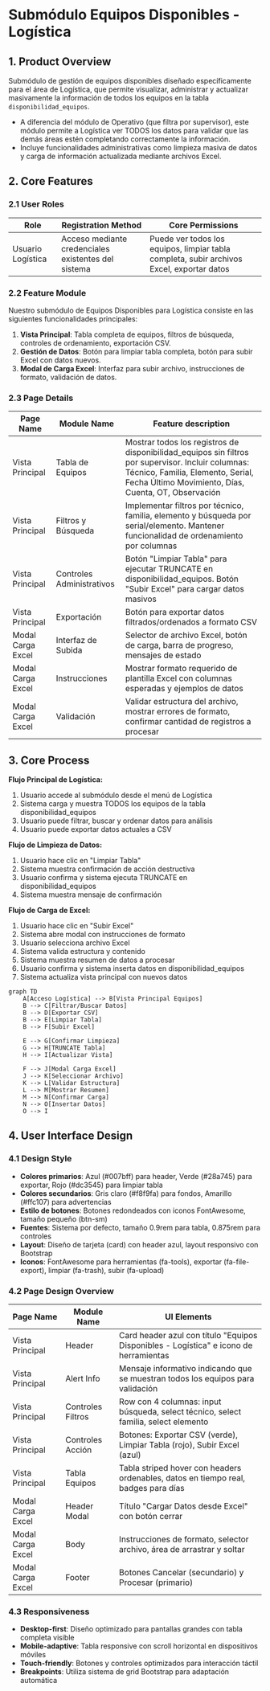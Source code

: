 # Submódulo Equipos Disponibles - Logística

## 1. Product Overview

Submódulo de gestión de equipos disponibles diseñado específicamente para el área de Logística, que permite visualizar, administrar y actualizar masivamente la información de todos los equipos en la tabla `disponibilidad_equipos`.

- A diferencia del módulo de Operativo (que filtra por supervisor), este módulo permite a Logística ver TODOS los datos para validar que las demás áreas estén completando correctamente la información.
- Incluye funcionalidades administrativas como limpieza masiva de datos y carga de información actualizada mediante archivos Excel.

## 2. Core Features

### 2.1 User Roles

| Role | Registration Method | Core Permissions |
|------|---------------------|------------------|
| Usuario Logística | Acceso mediante credenciales existentes del sistema | Puede ver todos los equipos, limpiar tabla completa, subir archivos Excel, exportar datos |

### 2.2 Feature Module

Nuestro submódulo de Equipos Disponibles para Logística consiste en las siguientes funcionalidades principales:

1. **Vista Principal**: Tabla completa de equipos, filtros de búsqueda, controles de ordenamiento, exportación CSV.
2. **Gestión de Datos**: Botón para limpiar tabla completa, botón para subir Excel con datos nuevos.
3. **Modal de Carga Excel**: Interfaz para subir archivo, instrucciones de formato, validación de datos.

### 2.3 Page Details

| Page Name | Module Name | Feature description |
|-----------|-------------|---------------------|
| Vista Principal | Tabla de Equipos | Mostrar todos los registros de disponibilidad_equipos sin filtros por supervisor. Incluir columnas: Técnico, Familia, Elemento, Serial, Fecha Último Movimiento, Días, Cuenta, OT, Observación |
| Vista Principal | Filtros y Búsqueda | Implementar filtros por técnico, familia, elemento y búsqueda por serial/elemento. Mantener funcionalidad de ordenamiento por columnas |
| Vista Principal | Controles Administrativos | Botón "Limpiar Tabla" para ejecutar TRUNCATE en disponibilidad_equipos. Botón "Subir Excel" para cargar datos masivos |
| Vista Principal | Exportación | Botón para exportar datos filtrados/ordenados a formato CSV |
| Modal Carga Excel | Interfaz de Subida | Selector de archivo Excel, botón de carga, barra de progreso, mensajes de estado |
| Modal Carga Excel | Instrucciones | Mostrar formato requerido de plantilla Excel con columnas esperadas y ejemplos de datos |
| Modal Carga Excel | Validación | Validar estructura del archivo, mostrar errores de formato, confirmar cantidad de registros a procesar |

## 3. Core Process

**Flujo Principal de Logística:**
1. Usuario accede al submódulo desde el menú de Logística
2. Sistema carga y muestra TODOS los equipos de la tabla disponibilidad_equipos
3. Usuario puede filtrar, buscar y ordenar datos para análisis
4. Usuario puede exportar datos actuales a CSV

**Flujo de Limpieza de Datos:**
1. Usuario hace clic en "Limpiar Tabla"
2. Sistema muestra confirmación de acción destructiva
3. Usuario confirma y sistema ejecuta TRUNCATE en disponibilidad_equipos
4. Sistema muestra mensaje de confirmación

**Flujo de Carga de Excel:**
1. Usuario hace clic en "Subir Excel"
2. Sistema abre modal con instrucciones de formato
3. Usuario selecciona archivo Excel
4. Sistema valida estructura y contenido
5. Sistema muestra resumen de datos a procesar
6. Usuario confirma y sistema inserta datos en disponibilidad_equipos
7. Sistema actualiza vista principal con nuevos datos

```mermaid
graph TD
    A[Acceso Logística] --> B[Vista Principal Equipos]
    B --> C[Filtrar/Buscar Datos]
    B --> D[Exportar CSV]
    B --> E[Limpiar Tabla]
    B --> F[Subir Excel]
    
    E --> G[Confirmar Limpieza]
    G --> H[TRUNCATE Tabla]
    H --> I[Actualizar Vista]
    
    F --> J[Modal Carga Excel]
    J --> K[Seleccionar Archivo]
    K --> L[Validar Estructura]
    L --> M[Mostrar Resumen]
    M --> N[Confirmar Carga]
    N --> O[Insertar Datos]
    O --> I
```

## 4. User Interface Design

### 4.1 Design Style

- **Colores primarios**: Azul (#007bff) para header, Verde (#28a745) para exportar, Rojo (#dc3545) para limpiar tabla
- **Colores secundarios**: Gris claro (#f8f9fa) para fondos, Amarillo (#ffc107) para advertencias
- **Estilo de botones**: Botones redondeados con iconos FontAwesome, tamaño pequeño (btn-sm)
- **Fuentes**: Sistema por defecto, tamaño 0.9rem para tabla, 0.875rem para controles
- **Layout**: Diseño de tarjeta (card) con header azul, layout responsivo con Bootstrap
- **Iconos**: FontAwesome para herramientas (fa-tools), exportar (fa-file-export), limpiar (fa-trash), subir (fa-upload)

### 4.2 Page Design Overview

| Page Name | Module Name | UI Elements |
|-----------|-------------|-------------|
| Vista Principal | Header | Card header azul con título "Equipos Disponibles - Logística" e icono de herramientas |
| Vista Principal | Alert Info | Mensaje informativo indicando que se muestran todos los equipos para validación |
| Vista Principal | Controles Filtros | Row con 4 columnas: input búsqueda, select técnico, select familia, select elemento |
| Vista Principal | Controles Acción | Botones: Exportar CSV (verde), Limpiar Tabla (rojo), Subir Excel (azul) |
| Vista Principal | Tabla Equipos | Tabla striped hover con headers ordenables, datos en tiempo real, badges para días |
| Modal Carga Excel | Header Modal | Título "Cargar Datos desde Excel" con botón cerrar |
| Modal Carga Excel | Body | Instrucciones de formato, selector archivo, área de arrastrar y soltar |
| Modal Carga Excel | Footer | Botones Cancelar (secundario) y Procesar (primario) |

### 4.3 Responsiveness

- **Desktop-first**: Diseño optimizado para pantallas grandes con tabla completa visible
- **Mobile-adaptive**: Tabla responsive con scroll horizontal en dispositivos móviles
- **Touch-friendly**: Botones y controles optimizados para interacción táctil
- **Breakpoints**: Utiliza sistema de grid Bootstrap para adaptación automática